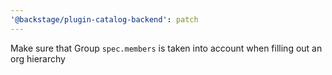 ```yaml
---
'@backstage/plugin-catalog-backend': patch
---
```


Make sure that Group `spec.members` is taken into account when filling out an org hierarchy
